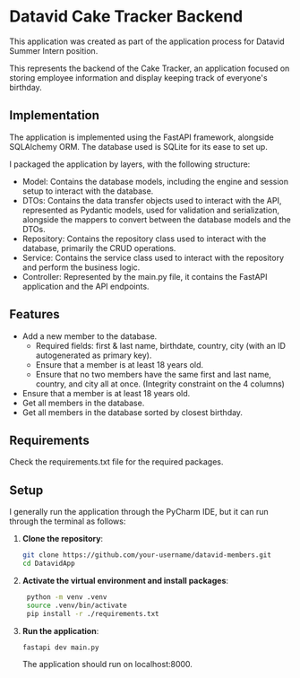 # Datavid Cake Tracker Backend

This application was created as part of the application process for Datavid Summer Intern position.

This represents the backend of the Cake Tracker, an application focused on storing employee information and display keeping track of everyone's birthday.

## Implementation

The application is implemented using the FastAPI framework, alongside SQLAlchemy ORM. The database used is SQLite for its ease to set up.

I packaged the application by layers, with the following structure:
- Model: Contains the database models, including the engine and session setup to interact with the database.
- DTOs: Contains the data transfer objects used to interact with the API, represented as Pydantic models, used for validation and serialization, alongside the mappers to convert between the database models and the DTOs.
- Repository: Contains the repository class used to interact with the database, primarily the CRUD operations.
- Service: Contains the service class used to interact with the repository and perform the business logic.
- Controller: Represented by the main.py file, it contains the FastAPI application and the API endpoints.

## Features

- Add a new member to the database. 
  - Required fields: first & last name, birthdate, country, city (with an ID autogenerated as primary key).
  - Ensure that a member is at least 18 years old.
  - Ensure that no two members have the same first and last name, country, and city all at once. (Integrity constraint on the 4 columns)
- Ensure that a member is at least 18 years old.
- Get all members in the database.
- Get all members in the database sorted by closest birthday.

## Requirements

Check the requirements.txt file for the required packages.

## Setup

I generally run the application through the PyCharm IDE, but it can run through the terminal as follows:

1. **Clone the repository**:

   ```bash
   git clone https://github.com/your-username/datavid-members.git
   cd DatavidApp

2. **Activate the virtual environment and install packages**:

   ```bash
    python -m venv .venv
    source .venv/bin/activate
    pip install -r ./requirements.txt

3. **Run the application**:

   ```bash
   fastapi dev main.py
   ```
   
    The application should run on localhost:8000.
